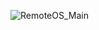 ![RemoteOS_Main](https://user-images.githubusercontent.com/86805843/168668337-a37ea59a-6cbf-4be7-a338-cb68e6cee32e.png)
